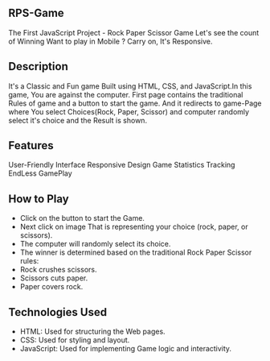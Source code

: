 ## RPS-Game
The First JavaScript Project - Rock Paper Scissor Game 
Let's see the count of Winning
Want to play in Mobile ? Carry on, It's Responsive.

## Description
It's a Classic and Fun game Built using HTML, CSS, and JavaScript.In this game, You are against the computer. First page contains the traditional Rules of game and a button to start the game.
And it redirects to game-Page where You select Choices(Rock, Paper, Scissor) and computer randomly select it's choice and the Result is shown.

## Features 
User-Friendly Interface 
Responsive Design
Game Statistics Tracking
EndLess GamePlay

## How to Play
- Click on the button to start the Game.
- Next click on image That is representing your choice (rock, paper, or scissors).
- The computer will randomly select its choice. 
- The winner is determined based on the traditional Rock Paper Scissor rules:
- Rock crushes scissors.
- Scissors cuts paper. 
- Paper covers rock.

## Technologies Used
- HTML: Used for structuring the Web pages. 
- CSS: Used for styling and layout. 
- JavaScript: Used for implementing Game logic and interactivity.
